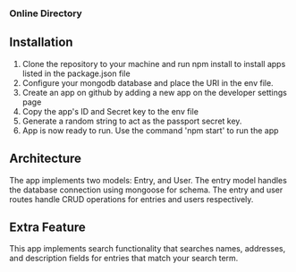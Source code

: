 ### Online Directory

## Installation
1. Clone the repository to your machine and run npm install to install apps listed in the package.json file
2. Configure your mongodb database and place the URI in the env file.
3. Create an app on github by adding a new app on the developer settings page
4. Copy the app's ID and Secret key to the env file
5. Generate a random string to act as the passport secret key.
6. App is now ready to run. Use the command 'npm start' to run the app

## Architecture
The app implements two models: Entry, and User. The entry model handles the database connection using mongoose for schema. The entry and user routes handle CRUD operations for entries and users respectively.  

## Extra Feature
This app implements search functionality that searches names, addresses, and description fields for entries that match your search term. 